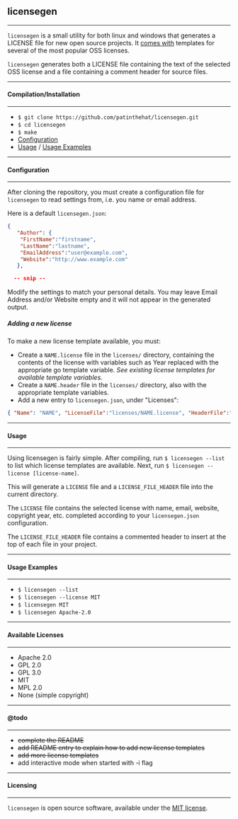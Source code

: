 ## licensegen ##
---

`licensegen` is a small utility for both linux and windows that generates a LICENSE file for new open source projects.  It [comes with](#available-licenses) templates for several of the most popular OSS licenses.

`licensegen` generates both a LICENSE file containing the text of the selected OSS license and a file containing a comment header for source files.

---
#### Compilation/Installation ####
---

  - `$ git clone https://github.com/patinthehat/licensegen.git`
  - `$ cd licensegen`
  - `$ make`
  - [Configuration](#configuration) 
  - [Usage](#usage) / [Usage Examples](#usage-examples) 

---
#### Configuration ####
---

After cloning the repository, you must create a configuration file for `licensegen` to read settings from, i.e. you name or email address.

Here is a default `licensegen.json`:

```json
{ 
   "Author": {
    "FirstName":"firstname",
    "LastName":"lastname",
    "EmailAddress":"user@example.com",
    "Website":"http://www.example.com"
   },

  -- snip --

```

Modify the settings to match your personal details.
You may leave Email Address and/or Website empty and it will not appear in the generated output.

##### Adding a new license #####
To make a new license template available, you must:

  - Create a `NAME.license` file in the `licenses/` directory, containing the contents of the license with variables such as Year replaced with the appropriate go template variable.  _See existing license templates for available template variables._
  - Create a `NAME.header` file in the `licenses/` directory, also with the appropriate template variables.
  - Add a new entry to `licensegen.json`, under "Licenses": 
```json
{ "Name": "NAME", "LicenseFile":"licenses/NAME.license", "HeaderFile":"licenses/NAME.header" }
```

---
#### Usage ####
---

Using licensegen is fairly simple.  After compiling, run 
`$ licensegen --list` 
to list which license templates are available.  Next, run 
`$ licensegen --license [license-name]`.

This will generate a `LICENSE` file and a `LICENSE_FILE_HEADER` file into the current directory.

The `LICENSE` file contains the selected license with name, email, website, copyright year, etc. completed according to your `licensegen.json` configuration.

The `LICENSE_FILE_HEADER` file contains a commented header to insert at the top of each file in your project.

---
#### Usage Examples ####
---

  - `$ licensegen --list`
  - `$ licensegen --license MIT`
  - `$ licensegen MIT`
  - `$ licensegen Apache-2.0`

---
#### Available Licenses ####
---

  - Apache 2.0
  - GPL 2.0
  - GPL 3.0
  - MIT
  - MPL 2.0
  - None (simple copyright)

---
#### @todo ####
---

  - ~~complete the README~~
  - ~~add README entry to explain how to add new license templates~~
  - ~~add more license templates~~
  - add interactive mode when started with -i flag

---
#### Licensing ####
---

`licensegen` is open source software, available under the [MIT license](LICENSE).
